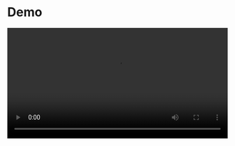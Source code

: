 # Demo 
<video width="100%" controls>
 <source src="https://cvws.icloud-content.com/B/AX3GWGI2QcZL1vLPdcFC3dtTssbQAaSANOhQzCttRdiDgFhDRAzwTM59/jive_psuedo_kb_demo.webm?o=Ao2ymNTR37ieW5stxGj13jK2wT0wTirjNzdQGd0p1OGN&v=1&x=3&a=CAogU_Kw0nqW0PNVkce9F1uTSO4p0m5z8GqXLUiq-0TWeTASbRCg3cLQjjIYoLqe0o4yIgEAUgRTssbQWgTwTM59aiay8IX230dSPqFHj9J566Kf050I1__MXitIWrwj_gh3QOcponrot3ImMKfzSCI-1iJ1iSTyudL_Lbs_dqd7xEP7ktTKbHotYYJ7TEZjinU&e=1721917480&fl=&r=713ac85b-110a-4d96-ac73-8265d1a1a787-1&k=rxAB5A3WBOmjSxyxE76L_Q&ckc=com.apple.clouddocs&ckz=com.apple.CloudDocs&p=139&s=p0d_hB3PJM0ggWqOMz6qSp7Uwh8&+=9ced8a4a-ab1c-47d9-ab0d-b90196116039" type="video/webm" />

Your browser does not support the video tag.
</video>